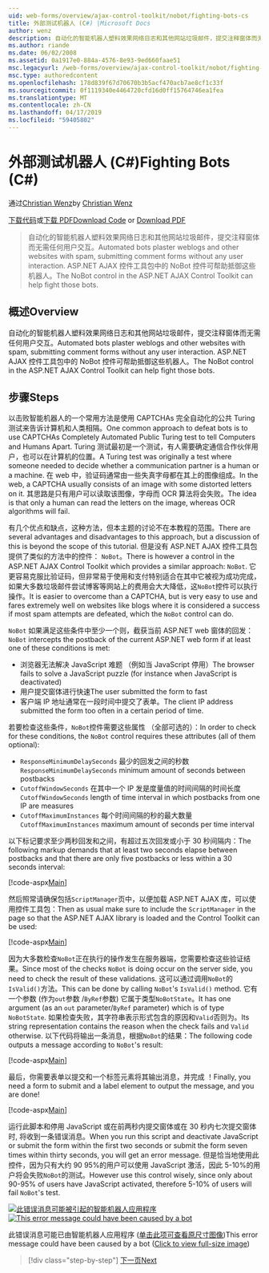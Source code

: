 ```yaml
---
uid: web-forms/overview/ajax-control-toolkit/nobot/fighting-bots-cs
title: 外部测试机器人 (C#) |Microsoft Docs
author: wenz
description: 自动化的智能机器人塑料效果网络日志和其他网站垃圾邮件，提交注释窗体而无需任何用户交互。 在 ASP.NET AJAX Con NoBot 控件...
ms.author: riande
ms.date: 06/02/2008
ms.assetid: 0a1917e0-884a-4576-8e93-9ed660faae51
msc.legacyurl: /web-forms/overview/ajax-control-toolkit/nobot/fighting-bots-cs
msc.type: authoredcontent
ms.openlocfilehash: 178d839f67d70670b3b5acf470acb7ae8cf1c33f
ms.sourcegitcommit: 0f1119340e4464720cfd16d0ff15764746ea1fea
ms.translationtype: MT
ms.contentlocale: zh-CN
ms.lasthandoff: 04/17/2019
ms.locfileid: "59405802"
---
```

# <a name="fighting-bots-c"></a><span data-ttu-id="31620-104">外部测试机器人 (C#)</span><span class="sxs-lookup"><span data-stu-id="31620-104">Fighting Bots (C#)</span></span>

<span data-ttu-id="31620-105">通过[Christian Wenz](https://github.com/wenz)</span><span class="sxs-lookup"><span data-stu-id="31620-105">by [Christian Wenz](https://github.com/wenz)</span></span>

<span data-ttu-id="31620-106">[下载代码](http://download.microsoft.com/download/9/3/f/93f8daea-bebd-4821-833b-95205389c7d0/NoBot0.cs.zip)或[下载 PDF](http://download.microsoft.com/download/b/6/a/b6ae89ee-df69-4c87-9bfb-ad1eb2b23373/nobot0CS.pdf)</span><span class="sxs-lookup"><span data-stu-id="31620-106">[Download Code](http://download.microsoft.com/download/9/3/f/93f8daea-bebd-4821-833b-95205389c7d0/NoBot0.cs.zip) or [Download PDF](http://download.microsoft.com/download/b/6/a/b6ae89ee-df69-4c87-9bfb-ad1eb2b23373/nobot0CS.pdf)</span></span>

> <span data-ttu-id="31620-107">自动化的智能机器人塑料效果网络日志和其他网站垃圾邮件，提交注释窗体而无需任何用户交互。</span><span class="sxs-lookup"><span data-stu-id="31620-107">Automated bots plaster weblogs and other websites with spam, submitting comment forms without any user interaction.</span></span> <span data-ttu-id="31620-108">ASP.NET AJAX 控件工具包中的 NoBot 控件可帮助抵御这些机器人。</span><span class="sxs-lookup"><span data-stu-id="31620-108">The NoBot control in the ASP.NET AJAX Control Toolkit can help fight those bots.</span></span>


## <a name="overview"></a><span data-ttu-id="31620-109">概述</span><span class="sxs-lookup"><span data-stu-id="31620-109">Overview</span></span>

<span data-ttu-id="31620-110">自动化的智能机器人塑料效果网络日志和其他网站垃圾邮件，提交注释窗体而无需任何用户交互。</span><span class="sxs-lookup"><span data-stu-id="31620-110">Automated bots plaster weblogs and other websites with spam, submitting comment forms without any user interaction.</span></span> <span data-ttu-id="31620-111">ASP.NET AJAX 控件工具包中的 NoBot 控件可帮助抵御这些机器人。</span><span class="sxs-lookup"><span data-stu-id="31620-111">The NoBot control in the ASP.NET AJAX Control Toolkit can help fight those bots.</span></span>

## <a name="steps"></a><span data-ttu-id="31620-112">步骤</span><span class="sxs-lookup"><span data-stu-id="31620-112">Steps</span></span>

<span data-ttu-id="31620-113">以击败智能机器人的一个常用方法是使用 CAPTCHAs 完全自动化的公共 Turing 测试来告诉计算机和人类相隔。</span><span class="sxs-lookup"><span data-stu-id="31620-113">One common approach to defeat bots is to use CAPTCHAs Completely Automated Public Turing test to tell Computers and Humans Apart.</span></span> <span data-ttu-id="31620-114">Turing 测试最初是一个测试，有人需要确定通信合作伙伴用户，也可以在计算机的位置。</span><span class="sxs-lookup"><span data-stu-id="31620-114">A Turing test was originally a test where someone needed to decide whether a communication partner is a human or a machine.</span></span> <span data-ttu-id="31620-115">在 web 中，验证码通常由一些失真字母都在其上的图像组成。</span><span class="sxs-lookup"><span data-stu-id="31620-115">In the web, a CAPTCHA usually consists of an image with some distorted letters on it.</span></span> <span data-ttu-id="31620-116">其思路是只有用户可以读取该图像，字母而 OCR 算法将会失败。</span><span class="sxs-lookup"><span data-stu-id="31620-116">The idea is that only a human can read the letters on the image, whereas OCR algorithms will fail.</span></span>

<span data-ttu-id="31620-117">有几个优点和缺点，这种方法，但本主题的讨论不在本教程的范围。</span><span class="sxs-lookup"><span data-stu-id="31620-117">There are several advantages and disadvantages to this approach, but a discussion of this is beyond the scope of this tutorial.</span></span> <span data-ttu-id="31620-118">但是没有 ASP.NET AJAX 控件工具包提供了类似的方法中的控件： `NoBot`。</span><span class="sxs-lookup"><span data-stu-id="31620-118">There is however a control in the ASP.NET AJAX Control Toolkit which provides a similar approach: `NoBot`.</span></span> <span data-ttu-id="31620-119">它更容易克服比验证码，但非常易于使用和支付特别适合在其中它被视为成功完成，如果大多数垃圾邮件尝试博客等网站上的费用会大大降低，这`NoBot`控件可以执行操作。</span><span class="sxs-lookup"><span data-stu-id="31620-119">It is easier to overcome than a CAPTCHA, but is very easy to use and fares extremely well on websites like blogs where it is considered a success if most spam attempts are defeated, which the `NoBot` control can do.</span></span>

<span data-ttu-id="31620-120">`NoBot` 如果满足这些条件中至少一个则，截获当前 ASP.NET web 窗体的回发：</span><span class="sxs-lookup"><span data-stu-id="31620-120">`NoBot` intercepts the postback of the current ASP.NET web form if at least one of these conditions is met:</span></span>

- <span data-ttu-id="31620-121">浏览器无法解决 JavaScript 难题 （例如当 JavaScript 停用）</span><span class="sxs-lookup"><span data-stu-id="31620-121">The browser fails to solve a JavaScript puzzle (for instance when JavaScript is deactivated)</span></span>
- <span data-ttu-id="31620-122">用户提交窗体进行快速</span><span class="sxs-lookup"><span data-stu-id="31620-122">The user submitted the form to fast</span></span>
- <span data-ttu-id="31620-123">客户端 IP 地址通常在一段时间中提交了表单。</span><span class="sxs-lookup"><span data-stu-id="31620-123">The client IP address submitted the form too often in a certain period of time.</span></span>

<span data-ttu-id="31620-124">若要检查这些条件，`NoBot`控件需要这些属性 （全部可选的）：</span><span class="sxs-lookup"><span data-stu-id="31620-124">In order to check for these conditions, the `NoBot` control requires these attributes (all of them optional):</span></span>

- <span data-ttu-id="31620-125">`ResponseMinimumDelaySeconds` 最少的回发之间的秒数</span><span class="sxs-lookup"><span data-stu-id="31620-125">`ResponseMinimumDelaySeconds` minimum amount of seconds between postbacks</span></span>
- <span data-ttu-id="31620-126">`CutoffWindowSeconds` 在其中一个 IP 发是度量值的时间间隔的时间长度</span><span class="sxs-lookup"><span data-stu-id="31620-126">`CutoffWindowSeconds` length of time interval in which postbacks from one IP are measures</span></span>
- <span data-ttu-id="31620-127">`CutoffMaximumInstances` 每个时间间隔的秒的最大数量</span><span class="sxs-lookup"><span data-stu-id="31620-127">`CutoffMaximumInstances` maximum amount of seconds per time interval</span></span>

<span data-ttu-id="31620-128">以下标记要求至少两秒回发和之间，有超过五次回发或小于 30 秒间隔内：</span><span class="sxs-lookup"><span data-stu-id="31620-128">The following markup demands that at least two seconds elapse between postbacks and that there are only five postbacks or less within a 30 seconds interval:</span></span>

[!code-aspx[Main](fighting-bots-cs/samples/sample1.aspx)]

<span data-ttu-id="31620-129">然后照常请确保包括`ScriptManager`页中，以便加载 ASP.NET AJAX 库，可以使用控件工具包：</span><span class="sxs-lookup"><span data-stu-id="31620-129">Then as usual make sure to include the `ScriptManager` in the page so that the ASP.NET AJAX library is loaded and the Control Toolkit can be used:</span></span>

[!code-aspx[Main](fighting-bots-cs/samples/sample2.aspx)]

<span data-ttu-id="31620-130">因为大多数检查`NoBot`正在执行的操作发生在服务器端，您需要检查这些验证结果。</span><span class="sxs-lookup"><span data-stu-id="31620-130">Since most of the checks `NoBot` is doing occur on the server side, you need to check the result of these validations.</span></span> <span data-ttu-id="31620-131">这可以通过调用`NoBot`的`IsValid()`方法。</span><span class="sxs-lookup"><span data-stu-id="31620-131">This can be done by calling `NoBot`'s `IsValid()` method.</span></span> <span data-ttu-id="31620-132">它有一个参数 (作为`out`参数 /`ByRef`参数) 它属于类型`NoBotState`。</span><span class="sxs-lookup"><span data-stu-id="31620-132">It has one argument (as an `out` parameter/`ByRef` parameter) which is of type `NoBotState`.</span></span> <span data-ttu-id="31620-133">如果检查失败，其字符串表示形式包含的原因和`Valid`否则为。</span><span class="sxs-lookup"><span data-stu-id="31620-133">Its string representation contains the reason when the check fails and `Valid` otherwise.</span></span> <span data-ttu-id="31620-134">以下代码将输出一条消息，根据`NoBot`的结果：</span><span class="sxs-lookup"><span data-stu-id="31620-134">The following code outputs a message according to `NoBot`'s result:</span></span>

[!code-aspx[Main](fighting-bots-cs/samples/sample3.aspx)]

<span data-ttu-id="31620-135">最后，你需要表单以提交和一个标签元素将其输出消息，并完成 ！</span><span class="sxs-lookup"><span data-stu-id="31620-135">Finally, you need a form to submit and a label element to output the message, and you are done!</span></span>

[!code-aspx[Main](fighting-bots-cs/samples/sample4.aspx)]

<span data-ttu-id="31620-136">运行此脚本和停用 JavaScript 或在前两秒内提交窗体或在 30 秒内七次提交窗体时, 将收到一条错误消息。</span><span class="sxs-lookup"><span data-stu-id="31620-136">When you run this script and deactivate JavaScript or submit the form within the first two seconds or submit the form seven times within thirty seconds, you will get an error message.</span></span> <span data-ttu-id="31620-137">但是恰当地使用此控件，因为只有大约 90 95%的用户可以使用 JavaScript 激活，因此 5-10%的用户将会失败`NoBot`的测试。</span><span class="sxs-lookup"><span data-stu-id="31620-137">However use this control wisely, since only about 90-95% of users have JavaScript activated, therefore 5-10% of users will fail `NoBot`'s test.</span></span>


<span data-ttu-id="31620-138">[![此错误消息可能被引起的智能机器人应用程序](fighting-bots-cs/_static/image2.png)](fighting-bots-cs/_static/image1.png)</span><span class="sxs-lookup"><span data-stu-id="31620-138">[![This error message could have been caused by a bot](fighting-bots-cs/_static/image2.png)](fighting-bots-cs/_static/image1.png)</span></span>

<span data-ttu-id="31620-139">此错误消息可能已由智能机器人应用程序 ([单击此项可查看原尺寸图像](fighting-bots-cs/_static/image3.png))</span><span class="sxs-lookup"><span data-stu-id="31620-139">This error message could have been caused by a bot ([Click to view full-size image](fighting-bots-cs/_static/image3.png))</span></span>

> [!div class="step-by-step"]
> [<span data-ttu-id="31620-140">下一页</span><span class="sxs-lookup"><span data-stu-id="31620-140">Next</span></span>](fighting-bots-vb.md)

